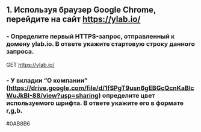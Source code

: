 ## 1. Используя браузер Google Chrome, перейдите на сайт https://ylab.io/

### - Определите первый HTTPS-запрос, отправленный к домену ylab.io. В ответе укажите стартовую строку данного запроса.
GET https://ylab.io/

### - У вкладки “О компании” (https://drive.google.com/file/d/1fSPgT9usn6gEBGcQcnKaBlcWuJkBI-88/view?usp=sharing) определите цвет используемого шрифта. В ответе укажите его в формате r,g,b.
#0AB8B6

